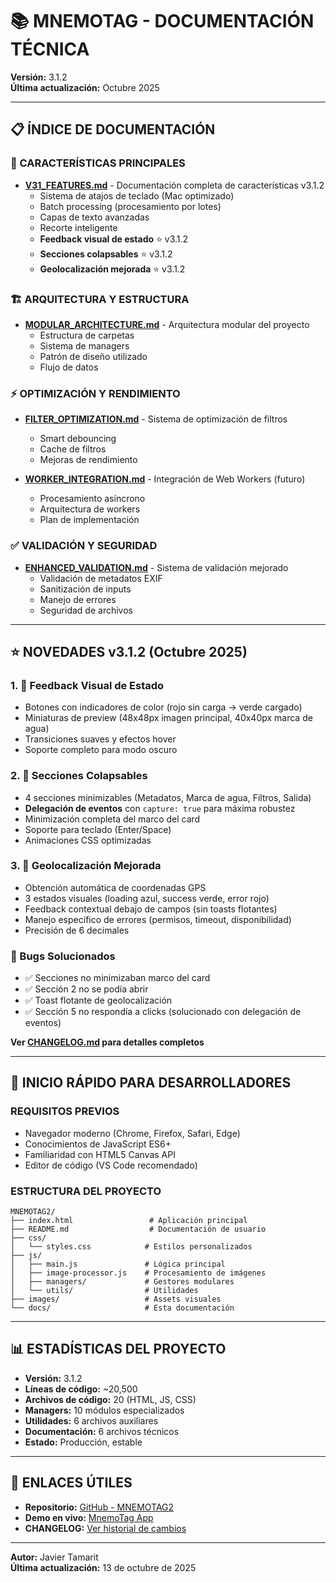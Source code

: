 # 📚 MNEMOTAG - DOCUMENTACIÓN TÉCNICA

**Versión:** 3.1.2  
**Última actualización:** Octubre 2025

---

## 📋 ÍNDICE DE DOCUMENTACIÓN

### 🎯 CARACTERÍSTICAS PRINCIPALES

- **[V31_FEATURES.md](V31_FEATURES.md)** - Documentación completa de características v3.1.2
  - Sistema de atajos de teclado (Mac optimizado)
  - Batch processing (procesamiento por lotes)
  - Capas de texto avanzadas
  - Recorte inteligente
  - **Feedback visual de estado** ⭐ v3.1.2
  - **Secciones colapsables** ⭐ v3.1.2
  - **Geolocalización mejorada** ⭐ v3.1.2

### 🏗️ ARQUITECTURA Y ESTRUCTURA

- **[MODULAR_ARCHITECTURE.md](MODULAR_ARCHITECTURE.md)** - Arquitectura modular del proyecto
  - Estructura de carpetas
  - Sistema de managers
  - Patrón de diseño utilizado
  - Flujo de datos

### ⚡ OPTIMIZACIÓN Y RENDIMIENTO

- **[FILTER_OPTIMIZATION.md](FILTER_OPTIMIZATION.md)** - Sistema de optimización de filtros
  - Smart debouncing
  - Cache de filtros
  - Mejoras de rendimiento

- **[WORKER_INTEGRATION.md](WORKER_INTEGRATION.md)** - Integración de Web Workers (futuro)
  - Procesamiento asíncrono
  - Arquitectura de workers
  - Plan de implementación

### ✅ VALIDACIÓN Y SEGURIDAD

- **[ENHANCED_VALIDATION.md](ENHANCED_VALIDATION.md)** - Sistema de validación mejorado
  - Validación de metadatos EXIF
  - Sanitización de inputs
  - Manejo de errores
  - Seguridad de archivos

---

## ⭐ NOVEDADES v3.1.2 (Octubre 2025)

### 1. 🎨 Feedback Visual de Estado
- Botones con indicadores de color (rojo sin carga → verde cargado)
- Miniaturas de preview (48x48px imagen principal, 40x40px marca de agua)
- Transiciones suaves y efectos hover
- Soporte completo para modo oscuro

### 2. 📂 Secciones Colapsables
- 4 secciones minimizables (Metadatos, Marca de agua, Filtros, Salida)
- **Delegación de eventos** con `capture: true` para máxima robustez
- Minimización completa del marco del card
- Soporte para teclado (Enter/Space)
- Animaciones CSS optimizadas

### 3. 📍 Geolocalización Mejorada
- Obtención automática de coordenadas GPS
- 3 estados visuales (loading azul, success verde, error rojo)
- Feedback contextual debajo de campos (sin toasts flotantes)
- Manejo específico de errores (permisos, timeout, disponibilidad)
- Precisión de 6 decimales

### 🐛 Bugs Solucionados
- ✅ Secciones no minimizaban marco del card
- ✅ Sección 2 no se podía abrir
- ✅ Toast flotante de geolocalización
- ✅ Sección 5 no respondía a clicks (solucionado con delegación de eventos)

**Ver [CHANGELOG.md](../CHANGELOG.md) para detalles completos**

---

## 🚀 INICIO RÁPIDO PARA DESARROLLADORES

### REQUISITOS PREVIOS

- Navegador moderno (Chrome, Firefox, Safari, Edge)
- Conocimientos de JavaScript ES6+
- Familiaridad con HTML5 Canvas API
- Editor de código (VS Code recomendado)

### ESTRUCTURA DEL PROYECTO

```
MNEMOTAG2/
├── index.html                 # Aplicación principal
├── README.md                  # Documentación de usuario
├── css/
│   └── styles.css            # Estilos personalizados
├── js/
│   ├── main.js               # Lógica principal
│   ├── image-processor.js    # Procesamiento de imágenes
│   ├── managers/             # Gestores modulares
│   └── utils/                # Utilidades
├── images/                   # Assets visuales
└── docs/                     # Esta documentación
```

---

## 📊 ESTADÍSTICAS DEL PROYECTO

- **Versión:** 3.1.2
- **Líneas de código:** ~20,500
- **Archivos de código:** 20 (HTML, JS, CSS)
- **Managers:** 10 módulos especializados
- **Utilidades:** 6 archivos auxiliares
- **Documentación:** 6 archivos técnicos
- **Estado:** Producción, estable

---

## 🔗 ENLACES ÚTILES

- **Repositorio:** [GitHub - MNEMOTAG2](https://github.com/JavierTamaritWeb/MNEMOTAG2)
- **Demo en vivo:** [MnemoTag App](https://javierTamaritWeb.github.io/MNEMOTAG2)
- **CHANGELOG:** [Ver historial de cambios](../CHANGELOG.md)

---

**Autor:** Javier Tamarit  
**Última actualización:** 13 de octubre de 2025
